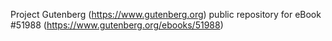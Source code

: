 Project Gutenberg (https://www.gutenberg.org) public repository for
eBook #51988 (https://www.gutenberg.org/ebooks/51988)
